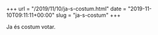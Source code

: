 +++
url = "/2019/11/10/ja-s-costum.html"
date = "2019-11-10T09:11:11+00:00"
slug = "ja-s-costum"
+++

Ja és costum votar.
